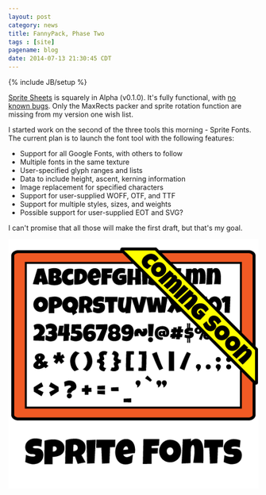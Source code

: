 ```yaml
---
layout: post
category: news
title: FannyPack, Phase Two
tags : [site]
pagename: blog
date: 2014-07-13 21:30:45 CDT
---
```

{% include JB/setup %}

[Sprite Sheets](http://fpack.moreoncode.com/sheets.html) is squarely in Alpha (v0.1.0). 
It's fully functional, with [no known bugs](https://github.com/groundh0g/FannyPack/issues?state=open). 
Only the MaxRects packer and sprite rotation function are missing from my version one 
wish list.

I started work on the second of the three tools this morning - Sprite Fonts. The current 
plan is to launch the font tool with the following features:

* Support for all Google Fonts, with others to follow
* Multiple fonts in the same texture
* User-specified glyph ranges and lists
* Data to include height, ascent, kerning information
* Image replacement for specified characters
* Support for user-supplied WOFF, OTF, and TTF
* Support for multiple styles, sizes, and weights
* Possible support for user-supplied EOT and SVG?

I can't promise that all those will make the first draft, but that's my goal.

![Fonts](/assets/img/index/iconSpriteFonts@2x.png "Sprite Fonts are on the way.")
